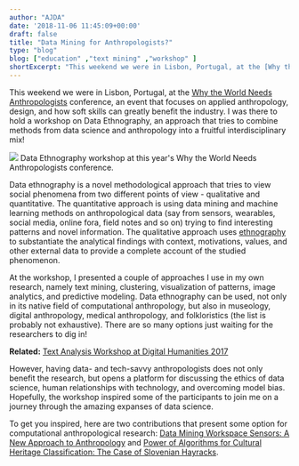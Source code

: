 ```yaml
---
author: "AJDA"
date: '2018-11-06 11:45:09+00:00'
draft: false
title: "Data Mining for Anthropologists?"
type: "blog"
blog: ["education" ,"text mining" ,"workshop" ]
shortExcerpt: "This weekend we were in Lisbon, Portugal, at the [Why the World Needs Anthropologists](https://www.applied-anthropology.com/) conference, an event that focuses on applied anthropology, design, and how soft skills can greatly benefit the industry."
---
```


This weekend we were in Lisbon, Portugal, at the [Why the World Needs Anthropologists](https://www.applied-anthropology.com/) conference, an event that focuses on applied anthropology, design, and how soft skills can greatly benefit the industry. I was there to hold a workshop on Data Ethnography, an approach that tries to combine methods from data science and anthropology into a fruitful interdisciplinary mix!

![](/images/2018/10/blog-header.jpg)
Data Ethnography workshop at this year's Why the World Needs Anthropologists conference.



Data ethnography is a novel methodological approach that tries to view social phenomena from two different points of view - qualitative and quantitative. The quantitative approach is using data mining and machine learning methods on anthropological data (say from sensors, wearables, social media, online fora, field notes and so on) trying to find interesting patterns and novel information. The qualitative approach uses [ethnography](https://en.wikipedia.org/wiki/Ethnography) to substantiate the analytical findings with context, motivations, values, and other external data to provide a complete account of the studied phenomenon.

At the workshop, I presented a couple of approaches I use in my own research, namely text mining, clustering, visualization of patterns, image analytics, and predictive modeling. Data ethnography can be used, not only in its native field of computational anthropology, but also in museology, digital anthropology, medical anthropology, and folkloristics (the list is probably not exhaustive). There are so many options just waiting for the researchers to dig in!


**Related:** [Text Analysis Workshop at Digital Humanities 2017](/blog/2017/08/08/text-analysis-workshop-at-digital-humanities-2017/)


However, having data- and tech-savvy anthropologists does not only benefit the research, but opens a platform for discussing the ethics of data science, human relationships with technology, and overcoming model bias. Hopefully, the workshop inspired some of the participants to join me on a journey through the amazing expanses of data science.

To get you inspired, here are two contributions that present some option for computational anthropological research: [Data Mining Workspace Sensors: A New Approach to Anthropology](http://www.sdjt.si/wp/wp-content/uploads/2018/09/JTDH-2018_Pretnar-et-al_Data-Mining-Workspace-Sensors-A-New-Approach-to-Anthropology.pdf) and [Power of Algorithms for Cultural Heritage Classification: The Case of Slovenian Hayracks](http://www.aiucd2018.uniba.it/content/posters/kozolec-pretnar-final.pdf).


